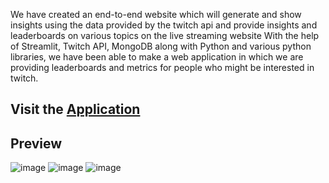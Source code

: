 We have created an end-to-end website which will generate and show insights using the data
provided by the twitch api and provide insights and leaderboards on various topics on the live
streaming website
With the help of Streamlit, Twitch API, MongoDB along with Python and various python libraries,
we have been able to make a web application in which we are providing leaderboards and metrics
for people who might be interested in twitch.

## Visit the [Application](https://share.streamlit.io/surajanand-j/major-twitch/dashboard.py)

## Preview

![image](https://user-images.githubusercontent.com/53615083/152965166-34d6588d-935d-4825-8c87-3b131134de31.png)
![image](https://user-images.githubusercontent.com/53615083/152965452-a887f040-6f79-4cb8-8e92-7929e8bcba59.png)
![image](https://user-images.githubusercontent.com/53615083/152965501-fbb28902-cce1-46b4-859a-7938db4f1112.png)

